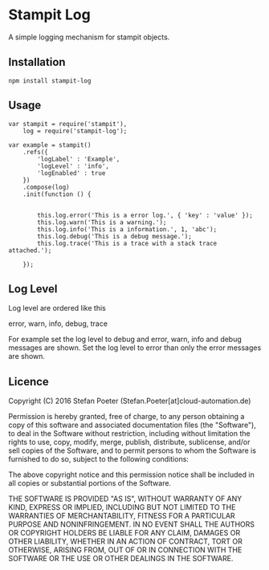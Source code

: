 # Stampit Log

A simple logging mechanism for stampit objects.

## Installation

    npm install stampit-log

## Usage

    var stampit = require('stampit'),
        log = require('stampit-log');

    var example = stampit()
        .refs({
            'logLabel' : 'Example',
            'logLevel' : 'info',
            'logEnabled' : true    
        })
        .compose(log)
        .init(function () {
        

            this.log.error('This is a error log.', { 'key' : 'value' });             
            this.log.warn('This is a warning.');
            this.log.info('This is a information.', 1, 'abc');
            this.log.debug('This is a debug message.');
            this.log.trace('This is a trace with a stack trace attached.');
           
        });

## Log Level

Log level are ordered like this

error, warn, info, debug, trace

For example set the log level to debug and error, warn, info and debug messages are shown. Set the log level to error than only the error messages are shown.

## Licence

Copyright (C) 2016 Stefan Poeter (Stefan.Poeter[at]cloud-automation.de)

Permission is hereby granted, free of charge, to any person obtaining a copy of this software and associated documentation files (the "Software"), to deal in the Software without restriction, including without limitation the rights to use, copy, modify, merge, publish, distribute, sublicense, and/or sell copies of the Software, and to permit persons to whom the Software is furnished to do so, subject to the following conditions:

The above copyright notice and this permission notice shall be included in all copies or substantial portions of the Software.

THE SOFTWARE IS PROVIDED "AS IS", WITHOUT WARRANTY OF ANY KIND, EXPRESS OR IMPLIED, INCLUDING BUT NOT LIMITED TO THE WARRANTIES OF MERCHANTABILITY, FITNESS FOR A PARTICULAR PURPOSE AND NONINFRINGEMENT. IN NO EVENT SHALL THE AUTHORS OR COPYRIGHT HOLDERS BE LIABLE FOR ANY CLAIM, DAMAGES OR OTHER LIABILITY, WHETHER IN AN ACTION OF CONTRACT, TORT OR OTHERWISE, ARISING FROM, OUT OF OR IN CONNECTION WITH THE SOFTWARE OR THE USE OR OTHER DEALINGS IN THE SOFTWARE.
